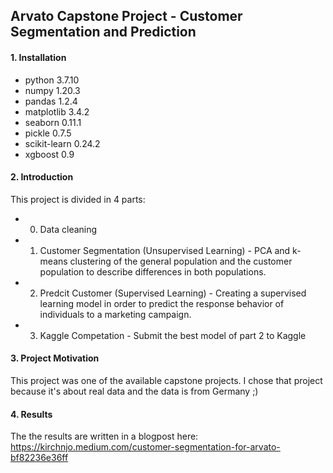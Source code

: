 ## Arvato Capstone Project - Customer Segmentation and Prediction

#### 1. Installation

- python 3.7.10
- numpy 1.20.3
- pandas 1.2.4
- matplotlib 3.4.2
- seaborn 0.11.1
- pickle 0.7.5
- scikit-learn 0.24.2
- xgboost 0.9

#### 2. Introduction

This project is divided in 4 parts:
- 0. Data cleaning
- 1. Customer Segmentation (Unsupervised Learning) - PCA and k-means clustering of the general population and the customer population to describe differences
	in both populations.
- 2. Predcit Customer (Supervised Learning) - Creating a supervised learning model in order to predict the response behavior of individuals to a marketing campaign.
- 3. Kaggle Competation - Submit the best model of part 2 to Kaggle

#### 3. Project Motivation

This project was one of the available capstone projects. I chose that project because it's about real data and the data is from Germany ;)

#### 4. Results

The the results are written in a blogpost here:
https://kirchnjo.medium.com/customer-segmentation-for-arvato-bf82236e36ff


